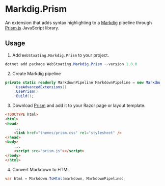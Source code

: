 # Markdig.Prism
An extension that adds syntax highlighting to a [Markdig](https://github.com/lunet-io/markdig) pipeline through [Prism.js](https://prismjs.com/) JavaScript library.

## Usage

1. Add ```WebStoating.Markdig.Prism``` to your project.

```powershell
dotnet add package WebStoating.Markdig.Prism --version 1.0.0
```

2. Create Markdig pipeline

```csharp
private static readonly MarkdownPipeline MarkdownPipeline = new MarkdownPipelineBuilder()
    .UseAdvancedExtensions()
    .UsePrism()
    .Build();
```

3. Download [Prism](https://prismjs.com/download.html) and add it to your Razor page or layout template.

```html
<!DOCTYPE html>
<html>
<head>
	...
	<link href="themes/prism.css" rel="stylesheet" />
</head>
<body>
	...
	<script src="prism.js"></script>
</body>
</html>
```

4. Convert Markdown to HTML

```csharp
var html = Markdown.ToHtml(markdown, MarkdownPipeline);
```